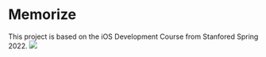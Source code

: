 # Memorize

This project is based on the iOS Development Course from Stanfored Spring 2022. 
![](http://g.recordit.co/LnnfUaufIj.gif)
